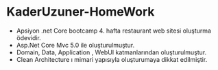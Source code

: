 # KaderUzuner-HomeWork
* Apsiyon .net Core bootcamp 4. hafta restaurant web sitesi oluşturma ödevidir. 
* Asp.Net Core Mvc 5.0 ile oluşturulmuştur.
* Domain, Data, Application , WebUI katmanlarından oluşturulmuştur. 
* Clean Architecture ı mimari yapısıyla oluşturumaya dikkat edilmiştir.
